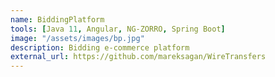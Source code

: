 ```yaml
---
name: BiddingPlatform
tools: [Java 11, Angular, NG-ZORRO, Spring Boot]
image: "/assets/images/bp.jpg"
description: Bidding e-commerce platform
external_url: https://github.com/mareksagan/WireTransfers
---
```

